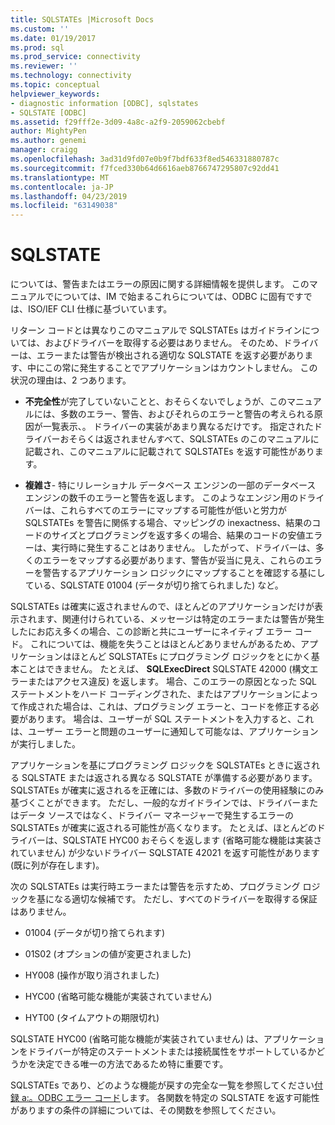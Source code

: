 ```yaml
---
title: SQLSTATEs |Microsoft Docs
ms.custom: ''
ms.date: 01/19/2017
ms.prod: sql
ms.prod_service: connectivity
ms.reviewer: ''
ms.technology: connectivity
ms.topic: conceptual
helpviewer_keywords:
- diagnostic information [ODBC], sqlstates
- SQLSTATE [ODBC]
ms.assetid: f29fff2e-3d09-4a8c-a2f9-2059062cbebf
author: MightyPen
ms.author: genemi
manager: craigg
ms.openlocfilehash: 3ad31d9fd07e0b9f7bdf633f8ed546331880787c
ms.sourcegitcommit: f7fced330b64d6616aeb8766747295807c92dd41
ms.translationtype: MT
ms.contentlocale: ja-JP
ms.lasthandoff: 04/23/2019
ms.locfileid: "63149038"
---
```

# <a name="sqlstates"></a>SQLSTATE
については、警告またはエラーの原因に関する詳細情報を提供します。 このマニュアルでについては、IM で始まるこれらについては、ODBC に固有ですでは、ISO/IEF CLI 仕様に基づいています。  
  
 リターン コードとは異なりこのマニュアルで SQLSTATEs はガイドラインについては、およびドライバーを取得する必要はありません。 そのため、ドライバーは、エラーまたは警告が検出される適切な SQLSTATE を返す必要があります、中にこの常に発生することでアプリケーションはカウントしません。 この状況の理由は、2 つあります。  
  
-   **不完全性**が完了していないことと、おそらくないでしょうが、このマニュアルには、多数のエラー、警告、およびそれらのエラーと警告の考えられる原因が一覧表示、。 ドライバーの実装があまり異なるだけです。 指定されたドライバーおそらくは返されませんすべて、SQLSTATEs のこのマニュアルに記載され、このマニュアルに記載されて SQLSTATEs を返す可能性があります。  
  
-   **複雑さ**- 特にリレーショナル データベース エンジンの一部のデータベース エンジンの数千のエラーと警告を返します。 このようなエンジン用のドライバーは、これらすべてのエラーにマップする可能性が低いと労力が SQLSTATEs を警告に関係する場合、マッピングの inexactness、結果のコードのサイズとプログラミングを返す多くの場合、結果のコードの安値エラーは、実行時に発生することはありません。 したがって、ドライバーは、多くのエラーをマップする必要があります、警告が妥当に見え、これらのエラーを警告するアプリケーション ロジックにマップすることを確認する基にしている、SQLSTATE 01004 (データが切り捨てられました) など。  
  
 SQLSTATEs は確実に返されませんので、ほとんどのアプリケーションだけが表示されます、関連付けられている、メッセージは特定のエラーまたは警告が発生したにお応え多くの場合、この診断と共にユーザーにネイティブ エラー コード。 これについては、機能を失うことはほとんどありませんがあるため、アプリケーションはほとんど SQLSTATEs にプログラミング ロジックをとにかく基本ことはできません。 たとえば、 **SQLExecDirect** SQLSTATE 42000 (構文エラーまたはアクセス違反) を返します。 場合、このエラーの原因となった SQL ステートメントをハード コーディングされた、またはアプリケーションによって作成された場合は、これは、プログラミング エラーと、コードを修正する必要があります。 場合は、ユーザーが SQL ステートメントを入力すると、これは、ユーザー エラーと問題のユーザーに通知して可能なは、アプリケーションが実行しました。  
  
 アプリケーションを基にプログラミング ロジックを SQLSTATEs ときに返される SQLSTATE または返される異なる SQLSTATE が準備する必要があります。 SQLSTATEs が確実に返されるを正確には、多数のドライバーの使用経験にのみ基づくことができます。 ただし、一般的なガイドラインでは、ドライバーまたはデータ ソースではなく、ドライバー マネージャーで発生するエラーの SQLSTATEs が確実に返される可能性が高くなります。 たとえば、ほとんどのドライバーは、SQLSTATE HYC00 おそらくを返します (省略可能な機能は実装されていません) が少ないドライバー SQLSTATE 42021 を返す可能性があります (既に列が存在します)。  
  
 次の SQLSTATEs は実行時エラーまたは警告を示すため、プログラミング ロジックを基になる適切な候補です。 ただし、すべてのドライバーを取得する保証はありません。  
  
-   01004 (データが切り捨てられます)  
  
-   01S02 (オプションの値が変更されました)  
  
-   HY008 (操作が取り消されました)  
  
-   HYC00 (省略可能な機能が実装されていません)  
  
-   HYT00 (タイムアウトの期限切れ)  
  
 SQLSTATE HYC00 (省略可能な機能が実装されていません) は、アプリケーションをドライバーが特定のステートメントまたは接続属性をサポートしているかどうかを決定できる唯一の方法であるため特に重要です。  
  
 SQLSTATEs であり、どのような機能が戻すの完全な一覧を参照してください[付録 a:。ODBC エラー コード](../../../odbc/reference/appendixes/appendix-a-odbc-error-codes.md)します。 各関数を特定の SQLSTATE を返す可能性がありますの条件の詳細については、その関数を参照してください。
